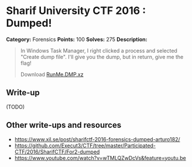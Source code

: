 # Sharif University CTF 2016 : Dumped!

**Category:** Forensics
**Points:** 100
**Solves:** 275
**Description:**

> In Windows Task Manager, I right clicked a process and selected "Create dump file". I'll give you the dump, but in return, give me the flag!
> 
> Download [RunMe.DMP.xz](./RunMe.DMP.xz)


## Write-up

(TODO)

## Other write-ups and resources

* <https://www.xil.se/post/sharifctf-2016-forensics-dumped-arturo182/>
* <https://github.com/Execut3/CTF/tree/master/Participated-CTF/2016/SharifCTF/For2-dumped>
* <https://www.youtube.com/watch?v=wTMLQZwDcVs&feature=youtu.be>
